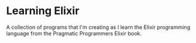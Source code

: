 Learning Elixir
=============================
A collection of programs that I'm creating as I learn 
the Elixir programming language from the Pragmatic Programmers 
Elixir book.
